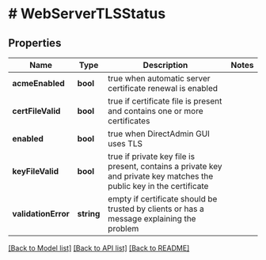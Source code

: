 # # WebServerTLSStatus

## Properties

Name | Type | Description | Notes
------------ | ------------- | ------------- | -------------
**acmeEnabled** | **bool** | true when automatic server certificate renewal is enabled |
**certFileValid** | **bool** | true if certificate file is present and contains one or more certificates |
**enabled** | **bool** | true when DirectAdmin GUI uses TLS |
**keyFileValid** | **bool** | true if private key file is present, contains a private key and private key matches the public key in the certificate |
**validationError** | **string** | empty if certificate should be trusted by clients or has a message explaining the problem |

[[Back to Model list]](../../README.md#models) [[Back to API list]](../../README.md#endpoints) [[Back to README]](../../README.md)
